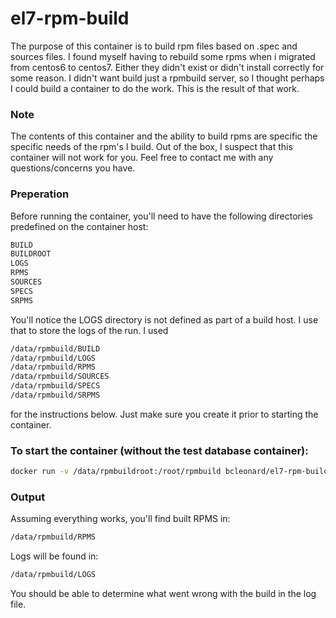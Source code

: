 # el7-rpm-build

The purpose of this container is to build rpm files based on .spec and sources files.  I found myself having to rebuild some rpms when i migrated from centos6 to centos7. Either they didn't exist or didn't install correctly for some reason.  I didn't want build just a rpmbuild server, so I thought perhaps I could build a container to do the work.  This is the result of that work.

### Note
The contents of this container and the ability to build rpms are specific the specific needs of the rpm's I build.  Out of the box, I suspect
that this container will not work for you.  Feel free to contact me with any questions/concerns you have.

### Preperation
Before running the container, you'll need to have the following directories predefined on the container host:
```sh
BUILD
BUILDROOT
LOGS
RPMS
SOURCES
SPECS
SRPMS

```
You'll notice the LOGS directory is not defined as part of a build host.  I use that to store the logs of the run.   I used
```sh
/data/rpmbuild/BUILD
/data/rpmbuild/LOGS
/data/rpmbuild/RPMS
/data/rpmbuild/SOURCES
/data/rpmbuild/SPECS
/data/rpmbuild/SRPMS
```
for the instructions below.  Just make sure you create it prior to starting the container.

### To start the container (without the test database container):
```sh
docker run -v /data/rpmbuildroot:/root/rpmbuild bcleonard/el7-rpm-build
```

### Output
Assuming everything works, you'll find built RPMS in:
```sh
/data/rpmbuild/RPMS
```

Logs will be found in:
```sh
/data/rpmbuild/LOGS
```
You should be able to determine what went wrong with the build in the log file.

